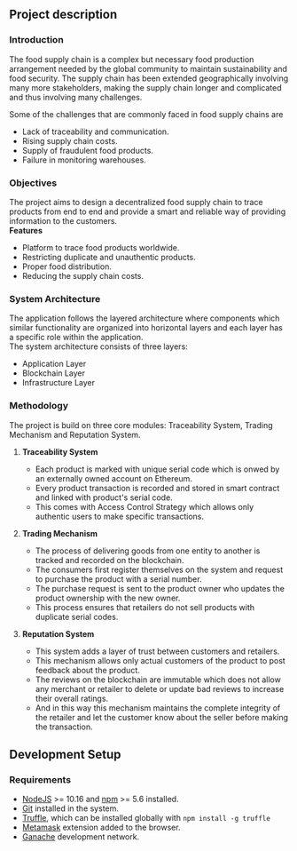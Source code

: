 

## Project description

### Introduction
The food supply chain is a complex but necessary food production arrangement needed by the global community to maintain sustainability and food security. The supply chain has been extended geographically involving many more stakeholders, making the supply chain longer and complicated and thus involving many challenges.

Some of the challenges that are commonly faced in food supply chains are
* Lack of traceability and communication.
* Rising supply chain costs.
* Supply of fraudulent food products.
* Failure in monitoring warehouses.

### Objectives
The project aims to design a decentralized food supply chain to trace products from end to end and provide a smart and reliable way of providing information to the customers. <br/>
**Features**
* Platform to trace food products worldwide.
* Restricting duplicate and unauthentic products.
* Proper food distribution.
* Reducing the supply chain costs.

### System Architecture
The application follows the layered architecture where components which similar functionality are organized into horizontal layers and each layer has a specific role within the application.
<br/>
The system architecture consists of three layers:
- Application Layer
- Blockchain Layer
- Infrastructure Layer


### Methodology
The project is build on three core modules: Traceability System, Trading Mechanism and Reputation System.
1. **Traceability System**
    * Each product is marked with unique serial code which is onwed by an externally owned account on Ethereum.
    * Every product transaction is recorded and stored in smart contract and linked with product's serial code.
    * This comes with Access Control Strategy which allows only authentic users to make specific transactions.
2. **Trading Mechanism**
    

    * The process of delivering goods from one entity to another is tracked and recorded on the blockchain.
    * The consumers first register themselves on the system and request to purchase the product with a serial number.
    * The purchase request is sent to the product owner who updates the product ownership with the new owner.
    * This process ensures that retailers do not sell products with duplicate serial codes.
3. **Reputation System**
    

    * This system adds a layer of trust between customers and retailers.
    * This mechanism allows only actual customers of the product to post feedback about the product.
    * The reviews on the blockchain are immutable which does not allow any merchant or retailer to delete or update bad reviews to increase their overall ratings. 
    * And in this way this mechanism maintains the complete integrity of the retailer and let the customer know about the seller before making the transaction.


## Development Setup
### Requirements
- [NodeJS](https://nodejs.org/en) >= 10.16 and [npm](https://www.npmjs.com/) >= 5.6 installed.
- [Git](https://git-scm.com/) installed in the system.
- [Truffle](https://www.trufflesuite.com/truffle), which can be installed globally with `npm install -g truffle`
- [Metamask](https://metamask.io) extension added to the browser.
- [Ganache](https://trufflesuite.com/ganache/) development network.

